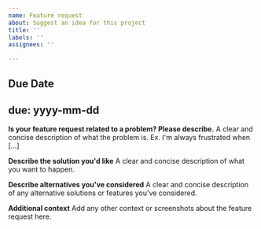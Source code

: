```yaml
---
name: Feature request
about: Suggest an idea for this project
title: ''
labels: ''
assignees: ''

---
```


**Due Date**
---
due: yyyy-mm-dd
---

**Is your feature request related to a problem? Please describe.**
A clear and concise description of what the problem is. Ex. I'm always frustrated when [...]

**Describe the solution you'd like**
A clear and concise description of what you want to happen.

**Describe alternatives you've considered**
A clear and concise description of any alternative solutions or features you've considered.

**Additional context**
Add any other context or screenshots about the feature request here.
